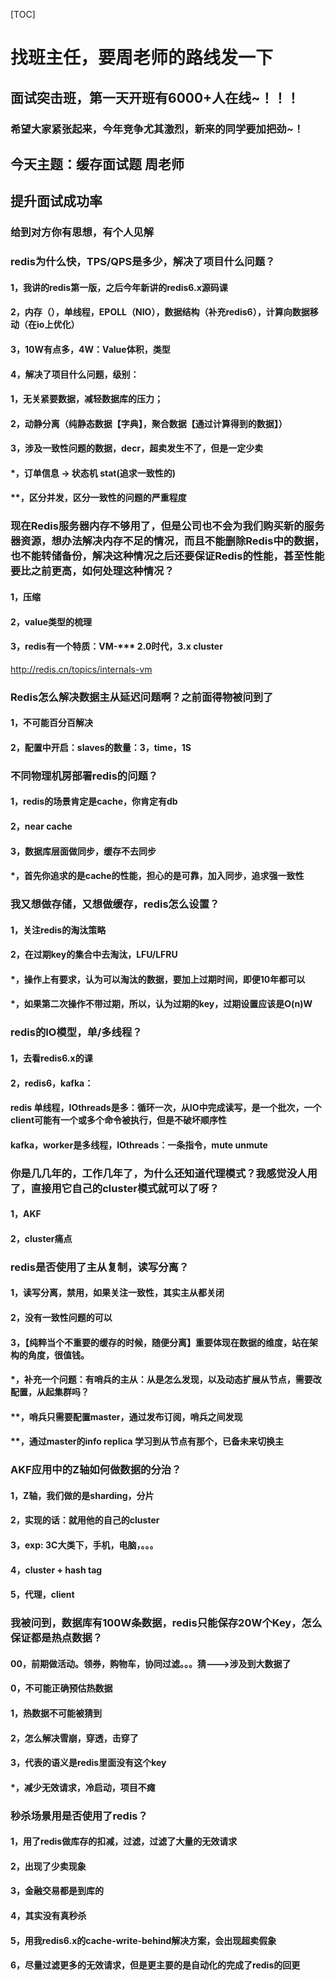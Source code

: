 [TOC]

# 找班主任，要周老师的路线发一下



## 面试突击班，第一天开班有6000+人在线~！！！

### 希望大家紧张起来，今年竞争尤其激烈，新来的同学要加把劲~！



## 今天主题：缓存面试题   周老师



## 提升面试成功率

### 给到对方你有思想，有个人见解



### redis为什么快，TPS/QPS是多少，解决了项目什么问题？

#### 1，我讲的redis第一版，之后今年新讲的redis6.x源码课

#### 2，内存（），单线程，EPOLL（NIO），数据结构（补充redis6），计算向数据移动（在io上优化）

#### 3，10W有点多，4W：Value体积，类型

#### 4，解决了项目什么问题，级别：

#### 1，无关紧要数据，减轻数据库的压力；

#### 2，动静分离（纯静态数据【字典】，聚合数据【通过计算得到的数据】）

#### 3，涉及一致性问题的数据，decr，超卖发生不了，但是一定少卖

#### *，订单信息 ->  状态机  stat(追求一致性的)

#### **，区分并发，区分一致性的问题的严重程度





### 现在Redis服务器内存不够用了，但是公司也不会为我们购买新的服务器资源，想办法解决内存不足的情况，而且不能删除Redis中的数据，也不能转储备份，解决这种情况之后还要保证Redis的性能，甚至性能要比之前更高，如何处理这种情况？

#### 1，压缩

#### 2，value类型的梳理

#### 3，redis有一个特质：VM-***  2.0时代，3.x  cluster

http://redis.cn/topics/internals-vm







### Redis怎么解决数据主从延迟问题啊？之前面得物被问到了

#### 1，不可能百分百解决

#### 2，配置中开启：slaves的数量：3，time，1S







### 不同物理机房部署redis的问题？

#### 1，redis的场景肯定是cache，你肯定有db

#### 2，near cache

#### 3，数据库层面做同步，缓存不去同步

#### *，首先你追求的是cache的性能，担心的是可靠，加入同步，追求强一致性



### 我又想做存储，又想做缓存，redis怎么设置？

#### 1，关注redis的淘汰策略

#### 2，在过期key的集合中去淘汰，LFU/LFRU

#### *，操作上有要求，认为可以淘汰的数据，要加上过期时间，即便10年都可以

#### *，如果第二次操作不带过期，所以，认为过期的key，过期设置应该是O(n)W





### redis的IO模型，单/多线程？

#### 1，去看redis6.x的课

#### 2，redis6，kafka：

#### redis 单线程，IOthreads是多：循环一次，从IO中完成读写，是一个批次，一个client可能有一个或多个命令被执行，但是不破坏顺序性

#### kafka，worker是多线程，IOthreads：一条指令，mute unmute



### 你是几几年的，工作几年了，为什么还知道代理模式？我感觉没人用了，直接用它自己的cluster模式就可以了呀？

#### 1，AKF

#### 2，cluster痛点





### redis是否使用了主从复制，读写分离？

#### 1，读写分离，禁用，如果关注一致性，其实主从都关闭

#### 2，没有一致性问题的可以

#### 3，【纯粹当个不重要的缓存的时候，随便分离】重要体现在数据的维度，站在架构的角度，很值钱。

#### *，补充一个问题：有哨兵的主从：从是怎么发现，以及动态扩展从节点，需要改配置，从起集群吗？

#### **，哨兵只需要配置master，通过发布订阅，哨兵之间发现

#### **，通过master的info replica  学习到从节点有那个，已备未来切换主







### AKF应用中的Z轴如何做数据的分治？

#### 1，Z轴，我们做的是sharding，分片

#### 2，实现的话：就用他的自己的cluster

#### 3，exp: 3C大类下，手机，电脑，。。。

#### 4，cluster + hash tag

#### 5，代理，client





### 我被问到，数据库有100W条数据，redis只能保存20W个Key，怎么保证都是热点数据？

#### 00，前期做活动。领券，购物车，协同过滤。。。猜--->涉及到大数据了

#### 0，不可能正确预估热数据

#### 1，热数据不可能被猜到

#### 2，怎么解决雪崩，穿透，击穿了

#### 3，代表的语义是redis里面没有这个key

#### *，减少无效请求，冷启动，项目不瘫



### 秒杀场景用是否使用了redis？

#### 1，用了redis做库存的扣减，过滤，过滤了大量的无效请求

#### 2，出现了少卖现象

#### 3，金融交易都是到库的

#### 4，其实没有真秒杀

#### 5，用我redis6.x的cache-write-behind解决方案，会出现超卖假象

#### 6，尽量过滤更多的无效请求，但是更主要的是自动化的完成了redis的回更

























